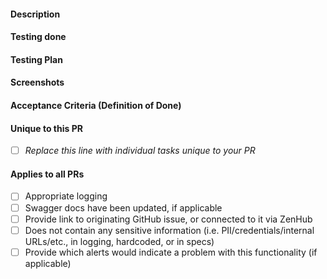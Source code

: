 #### Description
<!-- Please explain the changes you made here. -->

#### Testing done
<!-- Please explain local testing done, this can include
automated testing, manual testing, cross browser testing -->

#### Testing Plan
<!-- Please explain testing planned this can include
automated testing, manual testing, cross browser testing -->

#### Screenshots
<!-- Please provide screenshots of UI changes if applicable -->

#### Acceptance Criteria (Definition of Done)

#### Unique to this PR
<!-- This would be a good place to include feature flag check item and info, specific dashboards and instrumentation check item and info -->
- [ ] _Replace this line with individual tasks unique to your PR_

#### Applies to all PRs

- [ ] Appropriate logging
- [ ] Swagger docs have been updated, if applicable
- [ ] Provide link to originating GitHub issue, or connected to it via ZenHub
- [ ] Does not contain any sensitive information (i.e. PII/credentials/internal URLs/etc., in logging, hardcoded, or in specs)
- [ ] Provide which alerts would indicate a problem with this functionality (if applicable)
